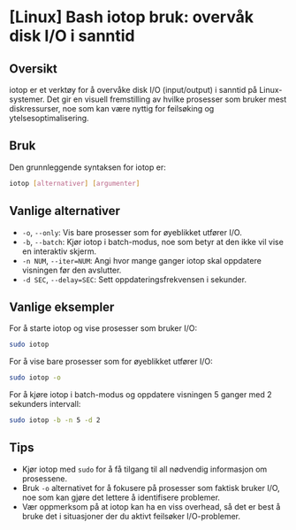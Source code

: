 # [Linux] Bash iotop bruk: overvåk disk I/O i sanntid

## Oversikt
iotop er et verktøy for å overvåke disk I/O (input/output) i sanntid på Linux-systemer. Det gir en visuell fremstilling av hvilke prosesser som bruker mest diskressurser, noe som kan være nyttig for feilsøking og ytelsesoptimalisering.

## Bruk
Den grunnleggende syntaksen for iotop er:

```bash
iotop [alternativer] [argumenter]
```

## Vanlige alternativer
- `-o`, `--only`: Vis bare prosesser som for øyeblikket utfører I/O.
- `-b`, `--batch`: Kjør iotop i batch-modus, noe som betyr at den ikke vil vise en interaktiv skjerm.
- `-n NUM`, `--iter=NUM`: Angi hvor mange ganger iotop skal oppdatere visningen før den avslutter.
- `-d SEC`, `--delay=SEC`: Sett oppdateringsfrekvensen i sekunder.

## Vanlige eksempler
For å starte iotop og vise prosesser som bruker I/O:

```bash
sudo iotop
```

For å vise bare prosesser som for øyeblikket utfører I/O:

```bash
sudo iotop -o
```

For å kjøre iotop i batch-modus og oppdatere visningen 5 ganger med 2 sekunders intervall:

```bash
sudo iotop -b -n 5 -d 2
```

## Tips
- Kjør iotop med `sudo` for å få tilgang til all nødvendig informasjon om prosessene.
- Bruk `-o` alternativet for å fokusere på prosesser som faktisk bruker I/O, noe som kan gjøre det lettere å identifisere problemer.
- Vær oppmerksom på at iotop kan ha en viss overhead, så det er best å bruke det i situasjoner der du aktivt feilsøker I/O-problemer.